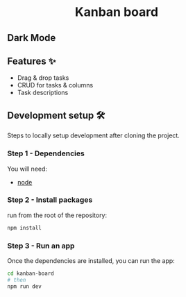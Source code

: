 <h1 align="center">Kanban board</h1>

## Dark Mode


## Features ✨

- Drag & drop tasks
- CRUD for tasks & columns
- Task descriptions
## Development setup 🛠

Steps to locally setup development after cloning the project.

### Step 1 - Dependencies

You will need:

* [node](https://nodejs.org/)

### Step 2 - Install packages
run from the root of the repository:

```sh
npm install
```

### Step 3 - Run an app

Once the dependencies are installed, you can run the app:

```sh
cd kanban-board
# then
npm run dev
```

